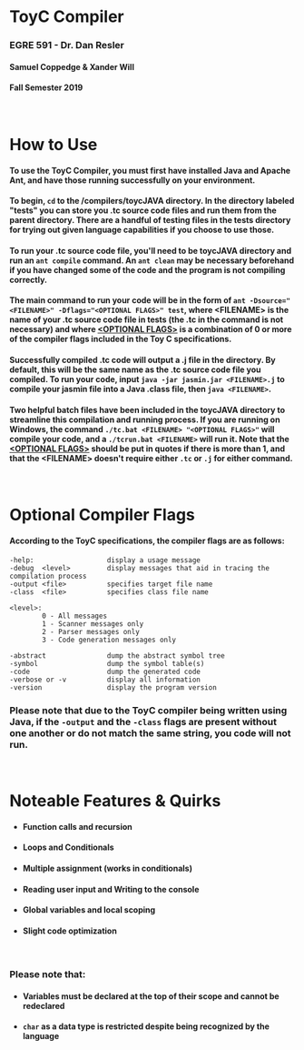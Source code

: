 # ToyC Compiler

### EGRE 591 - Dr. Dan Resler 
#### Samuel Coppedge & Xander Will
#### Fall Semester 2019

<br />

# How to Use
#### To use the ToyC Compiler, you must first have installed Java and Apache Ant, and have those running successfully on your environment.

#### To begin, `cd` to the /compilers/toycJAVA directory. In the directory labeled "tests" you can store you .tc source code files and run them from the parent directory. There are a handful of testing files in the tests directory for trying out given language capabilities if you choose to use those.

#### To run your .tc source code file, you'll need to be toycJAVA directory and run an `ant compile` command. An `ant clean` may be necessary beforehand if you have changed some of the code and the program is not compiling correctly.

#### The main command to run your code will be in the form of `ant -Dsource="<FILENAME>" -Dflags="<OPTIONAL FLAGS>" test`, where \<FILENAME> is the name of your .tc source code file in tests (the .tc in the command is not necessary) and where [\<OPTIONAL FLAGS>](#optional-compiler-flags) is a combination of 0 or more of the compiler flags included in the Toy C specifications.

#### Successfully compiled .tc code will output a .j file in the directory. By default, this will be the same name as the .tc source code file you compiled. To run your code, input `java -jar jasmin.jar <FILENAME>.j` to compile your jasmin file into a Java .class file, then `java <FILENAME>`.

#### Two helpful batch files have been included in the toycJAVA directory to streamline this compilation and running process. <b>If you are running on Windows</b>, the command `./tc.bat <FILENAME> "<OPTIONAL FLAGS>"` will compile your code, and a `./tcrun.bat <FILENAME>` will run it. Note that the [\<OPTIONAL FLAGS>](#optional-compiler-flags) should be put in quotes if there is more than 1, and that the \<FILENAME> doesn't require either `.tc` or `.j` for either command.

<br />

# Optional Compiler Flags


#### According to the ToyC specifications, the compiler flags are as follows:

    -help:                  display a usage message
    -debug  <level>         display messages that aid in tracing the compilation process
    -output <file>          specifies target file name
    -class  <file>          specifies class file name

    <level>:
            0 - All messages
            1 - Scanner messages only
            2 - Parser messages only
            3 - Code generation messages only

    -abstract               dump the abstract symbol tree
    -symbol                 dump the symbol table(s)
    -code                   dump the generated code
    -verbose or -v          display all information
    -version                display the program version

### <b>Please note</b> that due to the ToyC compiler being written using Java, if the `-output` and the `-class` flags are present without one another or do not match the same string, you code will not run.

<br />

# Noteable Features & Quirks

* #### Function calls and recursion
* #### Loops and Conditionals
* #### Multiple assignment (works in conditionals)
* #### Reading user input and Writing to the console
* #### Global variables and local scoping
* #### Slight code optimization

<br />

### Please note that:
* #### Variables must be declared at the top of their scope and cannot be redeclared
* #### `char` as a data type is restricted despite being recognized by the language

